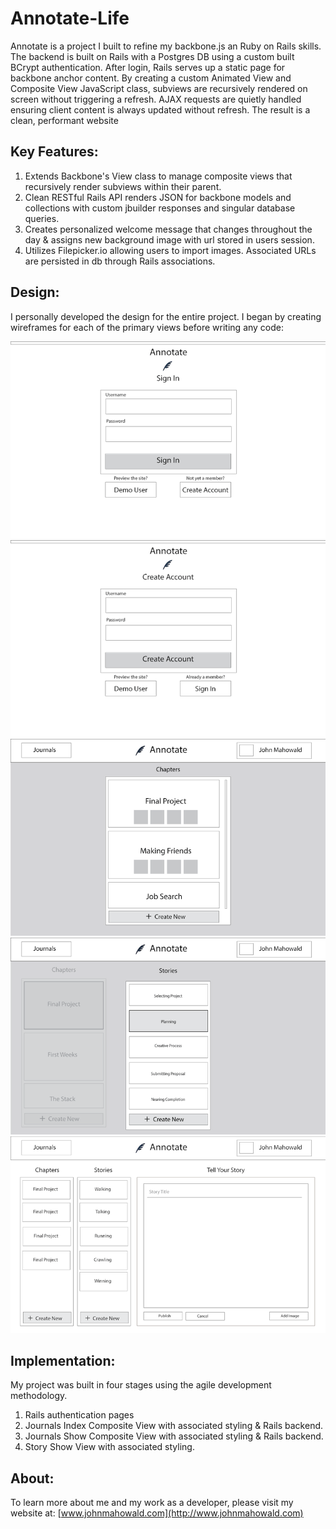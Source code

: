 # Annotate-Life

Annotate is a project I built to refine my backbone.js an Ruby on Rails skills. The backend is built on Rails with a Postgres DB using a custom built BCrypt authentication. After login, Rails serves up a static page for backbone anchor content. By creating a custom Animated View and Composite View JavaScript class, subviews are recursively rendered on screen without triggering a refresh. AJAX requests are quietly handled ensuring client content is always updated without refresh. The result is a clean, performant website 

## Key Features:

1. Extends Backbone's View class to manage composite views that recursively render subviews within their parent.
2. Clean RESTful Rails API renders JSON for backbone models and collections with custom jbuilder responses and singular database queries.
3. Creates personalized welcome message that changes throughout the day & assigns new background image with url stored in users session.
4. Utilizes Filepicker.io allowing users to import images. Associated URLs are persisted in db through Rails associations.

## Design:

I personally developed the design for the entire project. I began by creating wireframes for each of the primary views before writing any code:

![alt planning1](/app/assets/images/planning1.png)
![alt planning2](/app/assets/images/planning2.png)
![alt planning3](/app/assets/images/planning3.png)
![alt planning4](/app/assets/images/planning4.png)
![alt planning5](/app/assets/images/planning5.png)

## Implementation:

My project was built in four stages using the agile development methodology.

1. Rails authentication pages
2. Journals Index Composite View with associated styling & Rails backend.
3. Journals Show Composite View with associated styling & Rails backend.
4. Story Show View with associated styling.

## About:

To learn more about me and my work as a developer, please visit my website at: [www.johnmahowald.com](http://www.johnmahowald.com)